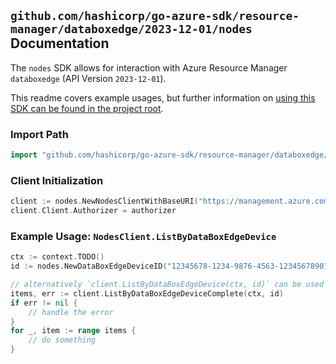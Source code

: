 
## `github.com/hashicorp/go-azure-sdk/resource-manager/databoxedge/2023-12-01/nodes` Documentation

The `nodes` SDK allows for interaction with Azure Resource Manager `databoxedge` (API Version `2023-12-01`).

This readme covers example usages, but further information on [using this SDK can be found in the project root](https://github.com/hashicorp/go-azure-sdk/tree/main/docs).

### Import Path

```go
import "github.com/hashicorp/go-azure-sdk/resource-manager/databoxedge/2023-12-01/nodes"
```


### Client Initialization

```go
client := nodes.NewNodesClientWithBaseURI("https://management.azure.com")
client.Client.Authorizer = authorizer
```


### Example Usage: `NodesClient.ListByDataBoxEdgeDevice`

```go
ctx := context.TODO()
id := nodes.NewDataBoxEdgeDeviceID("12345678-1234-9876-4563-123456789012", "example-resource-group", "deviceName")

// alternatively `client.ListByDataBoxEdgeDevice(ctx, id)` can be used to do batched pagination
items, err := client.ListByDataBoxEdgeDeviceComplete(ctx, id)
if err != nil {
	// handle the error
}
for _, item := range items {
	// do something
}
```
